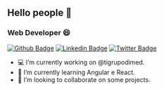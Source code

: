 ## Hello people 👋

### Web Developer 😄

[![Github Badge](https://img.shields.io/badge/-Github-000?style=flat-square&logo=Github&logoColor=white&link=https://github.com/fagnerpsantos)](https://github.com/allanrsgomes)
[![Linkedin Badge](https://img.shields.io/badge/-LinkedIn-blue?style=flat-square&logo=Linkedin&logoColor=white&link=https://www.linkedin.com/in/allanrsgomes/)](https://www.linkedin.com/in/allanrsgomes/)
[![Twitter Badge](https://img.shields.io/badge/-Twitter-1ca0f1?style=flat-square&labelColor=1ca0f1&logo=twitter&logoColor=white&link=https://twitter.com/allanrsgomes)](https://twitter.com/allanrsgomes)

- 💻  I’m currently working on @tigrupodimed.
- 🌱  I’m currently learning Angular e React.
- 👯  I’m looking to collaborate on some projects.
